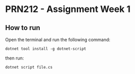 # PRN212 - Assignment Week 1
## How to run

Open the terminal and run the following command:

`dotnet tool install -g dotnet-script`

then run:

`dotnet script file.cs`
